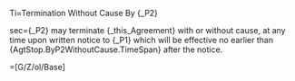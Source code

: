 Ti=Termination Without Cause By {_P2}

sec={_P2} may terminate {_this_Agreement} with or without cause, at any time upon written notice to {_P1} which will be effective no earlier than {AgtStop.ByP2WithoutCause.TimeSpan} after the notice. 

=[G/Z/ol/Base]

